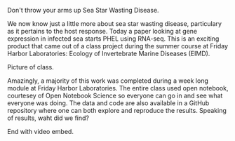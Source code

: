 Don't throw your arms up Sea Star Wasting Disease. 

We now know just a little more about sea star wasting disease, particulary as it pertains to the host response. Today a paper looking at gene expression in infected sea starts PHEL using RNA-seq. This is an exciting product that came out of a class project during the summer course at Friday Harbor Laboratories: Ecology of Invertebrate Marine Diseases (EIMD). 

Picture of class. 

Amazingly, a majority of this work was completed during a week long module at Friday Harbor Laboratories. The entire class used open notebook, courtesey of Open Notebook Science so  everyone can go in and see what everyone was doing.  The data and code are also available in a GitHub repository where one can both explore and reproduce the results.  Speaking of results, waht did we find?







End with video embed. 